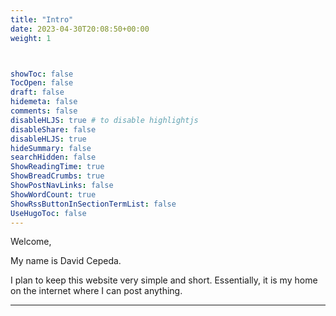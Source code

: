 ```yaml
---
title: "Intro"
date: 2023-04-30T20:08:50+00:00
weight: 1



showToc: false
TocOpen: false
draft: false
hidemeta: false
comments: false
disableHLJS: true # to disable highlightjs
disableShare: false
disableHLJS: true
hideSummary: false
searchHidden: false
ShowReadingTime: true
ShowBreadCrumbs: true
ShowPostNavLinks: false
ShowWordCount: true
ShowRssButtonInSectionTermList: false
UseHugoToc: false
---
```

Welcome,

My name is David Cepeda.

I plan to keep this website very simple and short. Essentially, it is my home on the internet where I can post anything.

---